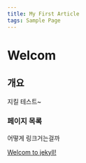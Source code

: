```yaml
---
title: My First Article
tags: Sample Page
---
```


# Welcom

## 개요
 지킬 테스트~

 ### 페이지 목록
 어떻게 링크거는걸까

 [Welcom to jekyll!](https://pinkaru.github.io/jekyll/update/2020/03/14/welcome-to-jekyll/)